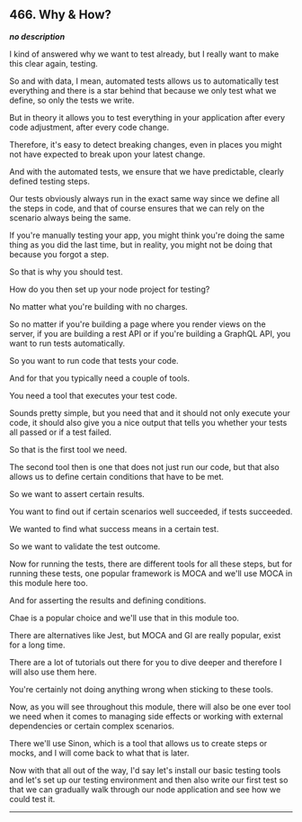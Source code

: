 ## 466. Why & How?

<strong><em>no description</em></strong>

I kind of answered why we want to test already, but I really want to make this
clear again, testing. 

So and with data, I mean, automated tests allows us to automatically test
everything and there is a star behind that because we only test what we define,
so only the tests we write. 

But in theory it allows you to test everything in your application after every
code adjustment, after every code change. 

Therefore, it's easy to detect breaking changes, even in places you might not
have expected to break upon your latest change. 

And with the automated tests, we ensure that we have predictable, clearly
defined testing steps. 

Our tests obviously always run in the exact same way since we define all the
steps in code, and that of course ensures that we can rely on the scenario
always being the same. 

If you're manually testing your app, you might think you're doing the same thing
as you did the last time, but in reality, you might not be doing that because
you forgot a step. 

So that is why you should test. 

How do you then set up your node project for testing? 

No matter what you're building with no charges. 

So no matter if you're building a page where you render views on the server, if
you are building a rest API or if you're building a GraphQL API, you want to run
tests automatically. 

So you want to run code that tests your code. 

And for that you typically need a couple of tools. 

You need a tool that executes your test code. 

Sounds pretty simple, but you need that and it should not only execute your
code, it should also give you a nice output that tells you whether your tests
all passed or if a test failed. 

So that is the first tool we need. 

The second tool then is one that does not just run our code, but that also
allows us to define certain conditions that have to be met. 

So we want to assert certain results. 

You want to find out if certain scenarios well succeeded, if tests succeeded. 

We wanted to find what success means in a certain test. 

So we want to validate the test outcome. 

Now for running the tests, there are different tools for all these steps, but
for running these tests, one popular framework is MOCA and we'll use MOCA in
this module here too. 

And for asserting the results and defining conditions. 

Chae is a popular choice and we'll use that in this module too. 

There are alternatives like Jest, but MOCA and GI are really popular, exist for
a long time. 

There are a lot of tutorials out there for you to dive deeper and therefore I
will also use them here. 

You're certainly not doing anything wrong when sticking to these tools. 

Now, as you will see throughout this module, there will also be one ever tool we
need when it comes to managing side effects or working with external
dependencies or certain complex scenarios. 

There we'll use Sinon, which is a tool that allows us to create steps or mocks,
and I will come back to what that is later. 

Now with that all out of the way, I'd say let's install our basic testing tools
and let's set up our testing environment and then also write our first test so
that we can gradually walk through our node application and see how we could
test it. 

---